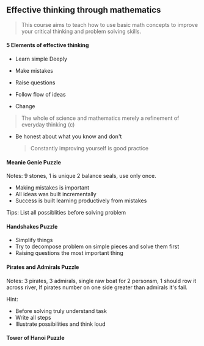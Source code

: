 
## Effective thinking through mathematics
> This course aims to teach how to use basic math concepts to improve your critical thinking and problem solving skills.

#### 5 Elements of effective thinking
 
 * Learn simple Deeply
 
 * Make mistakes
 
 * Raise questions
 
 * Follow flow of ideas
 
 * Change
 
> The whole of science and mathematics merely a refinement of everyday thinking (c)

   
 - Be honest about what you know and don't
   
   > Constantly improving yourself is good practice
   
   
#### Meanie Genie Puzzle
 Notes: 
 9 stones, 
 1 is unique
 2 balance seals, use only once.
 
 - Making mistakes is important
 - All ideas was built incrementally
 - Success is built learning productively from mistakes
 
Tips: List all possiblities before solving problem

#### Handshakes Puzzle
 - Simplify things
 - Try to decompose problem on simple pieces and solve them first
 - Raising questions the most important thing
 
#### Pirates and Admirals Puzzle
Notes:
  3 pirates, 3 admirals, single raw boat for 2 personsm, 1 should row it across river, If pirates number on one side greater than admirals it's fail.
  
  Hint: 
   - Before solving truly understand task
   - Write all steps
   - Illustrate possibilities and think loud
   
  #### Tower of Hanoi Puzzle
